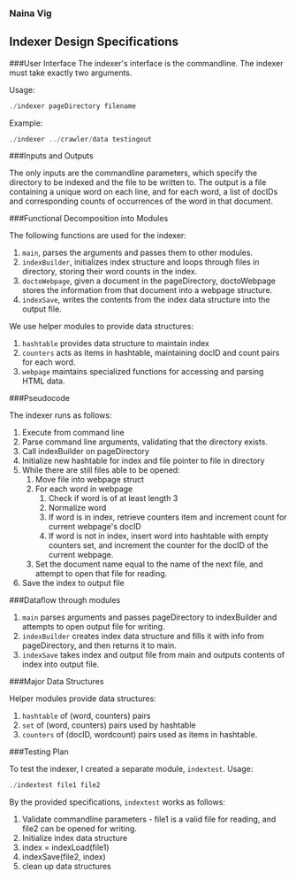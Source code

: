 ### Naina Vig

## Indexer Design Specifications

###User Interface
The indexer's interface is the commandline. The indexer must take exactly two arguments. 

Usage:

~~~~C
./indexer pageDirectory filename
~~~~

Example:

~~~~C
./indexer ../crawler/data testingout
~~~~

###Inputs and Outputs

The only inputs are the commandline parameters, which specify the directory to be indexed and the file to be written to. The output is a file containing a unique word on each line, and for each word, a list of docIDs and corresponding counts of occurrences of the word in that document. 

###Functional Decomposition into Modules

The following functions are used for the indexer:

1. `main`, parses the arguments and passes them to other modules. 
2. `indexBuilder`, initializes index structure and loops through files in directory, storing their word counts in the index.
3. `doctoWebpage`, given a document in the pageDirectory, doctoWebpage stores the information from that document into a webpage structure. 
4. `indexSave`, writes the contents from the index data structure into the output file. 

We use helper modules to provide data structures:

1. `hashtable` provides data structure to maintain index
2. `counters` acts as items in hashtable, maintaining docID and count pairs for each word. 
3. `webpage` maintains specialized functions for accessing and parsing HTML data.  

###Pseudocode

The indexer runs as follows:

1. Execute from command line 
2. Parse command line arguments, validating that the directory exists. 
3. Call indexBuilder on pageDirectory
4. Initialize new hashtable for index and file pointer to file in directory
5. While there are still files able to be opened:
	1. Move file into webpage struct
	2. For each word in webpage
		1. Check if word is of at least length 3
		2. Normalize word
		3. If word is in index, retrieve counters item and increment count for current webpage's docID
		4. If word is not in index, insert word into hashtable with empty counters set, and increment the counter for the docID of the current webpage. 
	3. Set the document name equal to the name of the next file, and attempt to open that file for reading. 
6. Save the index to output file 

###Dataflow through modules

1. `main` parses arguments and passes pageDirectory to indexBuilder and attempts to open output file for writing.
2. `indexBuilder` creates index data structure and fills it with info from pageDirectory, and then returns it to main. 
3. `indexSave` takes index and output file from main and outputs contents of index into output file. 

###Major Data Structures

Helper modules provide data structures:

1. 	`hashtable` of (word, counters) pairs
2. `set` of (word, counters) pairs used by hashtable
3. `counters` of (docID, wordcount) pairs used as items in hashtable. 

###Testing Plan

To test the indexer, I created a separate module, `indextest`.
Usage:

~~~C
./indextest file1 file2
~~~

By the provided specifications, `indextest` works as follows:

1. Validate commandline parameters - file1 is a valid file for reading, and file2 can be opened for writing. 
2. Initialize index data structure
3. index = indexLoad(file1)
4. indexSave(file2, index)
5. clean up data structures